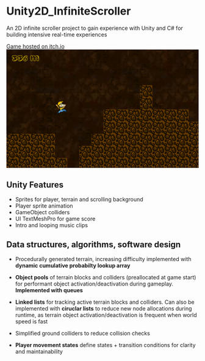 # Unity2D_InfiniteScroller
An 2D infinite scroller project to gain experience with Unity and C# for building intensive real-time experiences

[Game hosted on itch.io](https://c-and.itch.io/chocolate-mountain)
![alt text](https://github.com/chandrap2/Unity2D_InfiniteScroller/blob/main/Assets/game_Screenshot.png "Screenshot")

## Unity Features
- Sprites for player, terrain and scrolling background
- Player sprite animation
- GameObject colliders
- UI TextMeshPro for game score
- Intro and looping music clips

## Data structures, algorithms, software design
- Procedurally generated terrain,
increasing difficulty implemented with **dynamic cumulative probabilty lookup array**

- **Object pools** of terrain blocks and colliders (preallocated at game start)
for performant object activation/deactivation during gameplay. **Implemented with queues**

- **Linked lists** for tracking active terrain blocks and colliders. Can also be implemented with
**ciruclar lists** to reduce new node allocations during runtime, as terrain object activation/deactivation is frequent when world speed is fast

- Simplified ground colliders to reduce collision checks

- **Player movement states** define states + transition conditions for clarity and maintainability
